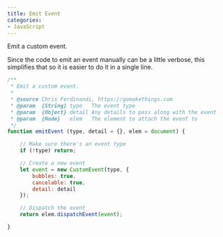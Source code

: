 ```yaml
---
title: Emit Event
categories:
- JavaScript
---
```

Emit a custom event.

Since the code to emit an event manually can be a little verbose, this simplifies that so it is easier to do it in a single line.
```js
/**
 * Emit a custom event.
 *
 * @source Chris Ferdinandi, https://gomakethings.com
 * @param  {String} type   The event type
 * @param  {Object} detail Any details to pass along with the event
 * @param  {Node}   elem   The element to attach the event to
 */
function emitEvent (type, detail = {}, elem = document) {

	// Make sure there's an event type
	if (!type) return;

	// Create a new event
	let event = new CustomEvent(type, {
		bubbles: true,
		cancelable: true,
		detail: detail
	});

	// Dispatch the event
	return elem.dispatchEvent(event);

}
```
